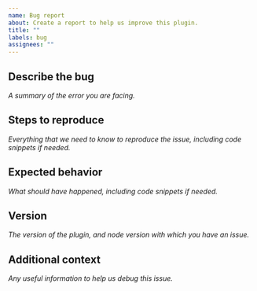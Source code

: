 ```yaml
---
name: Bug report
about: Create a report to help us improve this plugin.
title: ""
labels: bug
assignees: ""
---
```


## Describe the bug

_A summary of the error you are facing._

## Steps to reproduce

_Everything that we need to know to reproduce the issue, including code snippets if needed._

## Expected behavior

_What should have happened, including code snippets if needed._

## Version

_The version of the plugin, and node version with which you have an issue._

## Additional context

_Any useful information to help us debug this issue._
